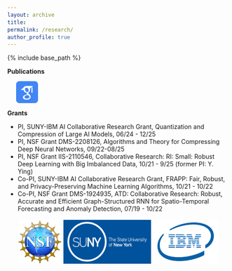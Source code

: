 ```yaml
---
layout: archive
title: 
permalink: /research/
author_profile: true
---
```

{% include base_path %}



**Publications** 

&nbsp;&nbsp;&nbsp;&nbsp; [<img align="center" src= "/images/Scholar-icon.png" height="50" width = "50">](https://scholar.google.com/citations?user=PY1Cb7MAAAAJ&hl=en)

**Grants**

- PI, SUNY-IBM AI Collaborative Research Grant, Quantization and Compression of Large AI Models, 06/24 - 12/25
- PI, NSF Grant DMS-2208126, Algorithms and Theory for Compressing Deep Neural Networks, 09/22-08/25
- PI, NSF Grant IIS-2110546, Collaborative Research: RI: Small: Robust Deep Learning with Big Imbalanced Data, 10/21 - 9/25 (former PI: Y. Ying)
- Co-PI, SUNY-IBM AI Collaborative Research Grant, FRAPP: Fair, Robust, and Privacy-Preserving Machine Learning Algorithms, 10/21 - 10/22
- Co-PI, NSF Grant DMS-1924935, ATD: Collaborative Research: Robust, Accurate and Efficient Graph-Structured RNN for Spatio-Temporal Forecasting and Anomaly Detection, 07/19 - 10/22 
<br /> <br />
[<img float="left" src="/images/NSF-logo.png" height="100" width = "100">](https://nsf.gov)
[<img src="/images/SUNY-logo.jpeg" height="100" width = "200">](https://suny.edu)
[<img src="/images/IBM-Logo.jpeg" height="100" width = "150"/>](https://www.ibm.com)


